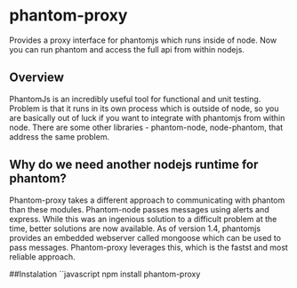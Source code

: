 # phantom-proxy
Provides a proxy interface for phantomjs which runs inside of node.  Now you can run phantom and access the full api from within nodejs.

## Overview
PhantomJs is an incredibly useful tool for functional and unit testing.  Problem is that it runs in its own process which is outside of node, so you are basically out of luck if you want to integrate with phantomjs from within node.  There are some other libraries - phantom-node, node-phantom, that address the same problem.  

## Why do we need another nodejs runtime for phantom?
Phantom-proxy takes a different approach to communicating with phantom than these modules.  Phantom-node passes messages using alerts and express.  While this was an ingenious solution to a difficult problem at the time, better solutions are now available.  As of version 1.4, phantomjs provides an embedded webserver called mongoose which can be used to pass messages.  Phantom-proxy leverages this, which is the fastst and most reliable approach.

##Instalation
``javascript npm install phantom-proxy

